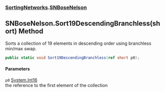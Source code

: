 ### [SortingNetworks](./SortingNetworks.md 'SortingNetworks').[SNBoseNelson](./SortingNetworks-SNBoseNelson.md 'SortingNetworks.SNBoseNelson')
## SNBoseNelson.Sort19DescendingBranchless(short) Method
Sorts a collection of 19 elements in descending order using branchless min/max swap.  
```csharp
public static void Sort19DescendingBranchless(ref short p0);
```
#### Parameters
<a name='SortingNetworks-SNBoseNelson-Sort19DescendingBranchless(short)-p0'></a>
`p0` [System.Int16](https://docs.microsoft.com/en-us/dotnet/api/System.Int16 'System.Int16')  
the reference to the first element of the collection  
  
